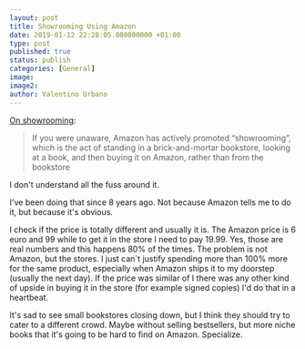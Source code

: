 ```yaml
---
layout: post
title: Showrooming Using Amazon
date: 2019-01-12 22:28:05.000000000 +01:00
type: post
published: true
status: publish
categories: [General]
image:
image2:
author: Valentino Urbano
---
```


[On showrooming][1]:

> If you were unaware, Amazon has actively promoted “showrooming”, which is the act of standing in a brick-and-mortar bookstore, looking at a book, and then buying it on Amazon, rather than from the bookstore

I don't understand all the fuss around it.

I've been doing that since 8 years ago. Not because Amazon tells me to do it, but because it's obvious.

I check if the price is totally different and usually it is. The Amazon price is 6 euro and 99 while to get it in the store I need to pay 19.99. Yes, those are real numbers and this happens 80% of the times. The problem is not Amazon, but the stores. I just can`t justify spending more than 100% more for the same product, especially when Amazon ships it to my doorstep (usually the next day). If the price was similar of I there was any other kind of upside in buying it in the store (for example signed copies) I'd do that in a heartbeat.

It's sad to see small bookstores closing down, but I think they should try to cater to a different crowd. Maybe without selling bestsellers, but more niche books that it's going to be hard to find on Amazon. Specialize.

[1]: https://www.seattlereviewofbooks.com/notes/2015/11/06/independent-bookstore-fan-showrooms-amazon-books/
